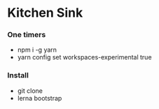 # Kitchen Sink

### One timers

- npm i -g yarn
- yarn config set workspaces-experimental true

### Install

- git clone
- lerna bootstrap
